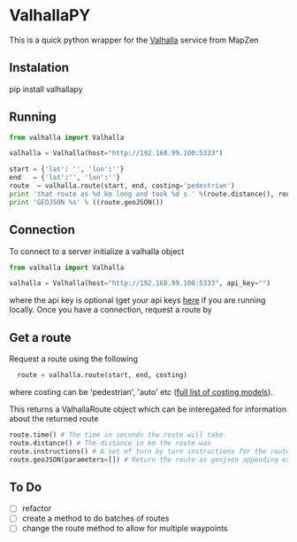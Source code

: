 # ValhallaPY

This is a quick python wrapper for the [Valhalla]() service from MapZen

## Instalation

pip install valhallapy

## Running

```python
from valhalla import Valhalla

valhalla = Valhalla(host="http://192.168.99.100:5333")

start = {'lat': '', 'lon':''}
end   = {'lat':'', 'lon':''}
route  = valhalla.route(start, end, costing='pedestrian')
print 'that route as %d km long and took %d s ' %(route.distance(), route.time())
print 'GEOJSON %s' % ((route.geoJSON())
```

## Connection

To connect to a server initialize a valhalla object

```python
from valhalla import Valhalla

valhalla = Valhalla(host="http://192.168.99.100:5333", api_key="")
```

where the api key is optional (get your api keys [here](https://mapzen.com/developers/sign_in) if you are running locally. Once you have a connection, request a route by

## Get a route

Request a route using the following

```python
  route = valhalla.route(start, end, costing)
```

where costing can be 'pedestrian', 'auto' etc ([full list of costing models](https://mapzen.com/documentation/turn-by-turn/api-reference/#costing-models)).

This returns a ValhallaRoute object which can be interegated for information about the returned route

```python
route.time() # The time in seconds the route will take
route.distance() # The distance in km the route was
route.instructions() # A set of turn by turn instructions for the route
route.geoJSON(parameters=[]) # Return the route as geojson appending extra parameters in the optional parameters argument
```




## To Do

* [ ] refactor
* [ ] create a method to do batches of routes
* [ ] change the route method to allow for multiple waypoints
